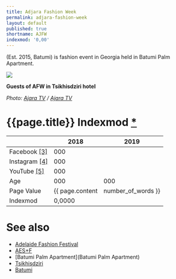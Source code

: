 ```yaml
---
title: Adjara Fashion Week
permalink: adjara-fashion-week
layout: default
published: true
shortname: AJFW
indexmod: '0,00'
---
```


(Est. 2015, Batumi) is fashion event in Georgia held in Batumi Palm Apartment.

![](http://ajaratv.ge/files/photos/Sainformacio/V-ACHARA%20FESHEN%20VIKI%20%20CHRA%203.xmp.mpg_20170724_180654.690.jpg)

**Guests of AFW in Tsikhisdziri hotel**

*Photo: [Ajara TV](http://ajaratv.ge/news/en/17964/ajara-fashion-week.html) / [Ajara TV](http://ajaratv.ge/news/en/17964/ajara-fashion-week.html)*

# {{page.title}} Indexmod [*](indexmod)

||2018|2019|
|-|-|-|
|Facebook <span id="a3">[\[3\]](#f3)</span>|000||
|Instagram <span id="a4">[\[4\]](#f4)</span>|000||
|YouTube <span id="a5">[\[5\]](#f5)</span>|000||
|Age|000|000|
|Page Value|{{ page.content | number_of_words }}||
|Indexmod|0,0000||

# See also

+ [Adelaide Fashion Festival](adelaide-fashion-festival)
+ [AES+F](aes+f)
+ [Batumi Palm Apartment](Batumi Palm Apartment)
+ [Tsikhisdziri](Tsikhisdziri)
+ [Batumi](Batumi)
